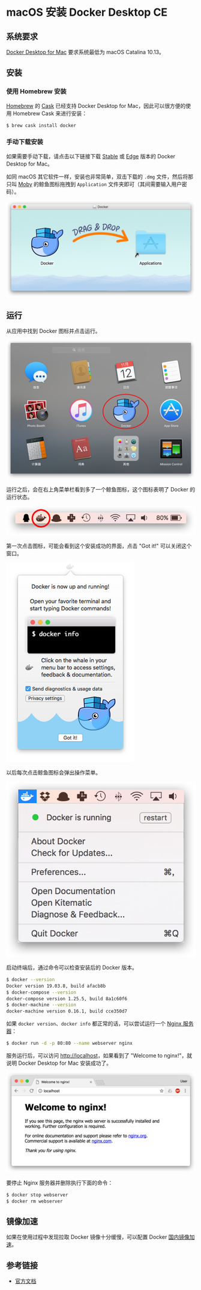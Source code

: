 # macOS 安装 Docker Desktop CE

## 系统要求

[Docker Desktop for Mac](https://docs.docker.com/docker-for-mac/) 要求系统最低为 macOS Catalina 10.13。

## 安装

### 使用 Homebrew 安装

[Homebrew](https://brew.sh/) 的 [Cask](https://github.com/Homebrew/homebrew-cask) 已经支持 Docker Desktop for Mac，因此可以很方便的使用 Homebrew Cask 来进行安装：

```bash
$ brew cask install docker
```

### 手动下载安装

如果需要手动下载，请点击以下链接下载 [Stable](https://download.docker.com/mac/stable/Docker.dmg) 或 [Edge](https://download.docker.com/mac/edge/Docker.dmg) 版本的 Docker Desktop for Mac。

如同 macOS 其它软件一样，安装也非常简单，双击下载的 `.dmg` 文件，然后将那只叫 [Moby](https://www.docker.com/blog/call-me-moby-dock/) 的鲸鱼图标拖拽到 `Application` 文件夹即可（其间需要输入用户密码）。

![](_images/install-mac-dmg.png)

## 运行

从应用中找到 Docker 图标并点击运行。

![](_images/install-mac-apps.png)

运行之后，会在右上角菜单栏看到多了一个鲸鱼图标，这个图标表明了 Docker 的运行状态。

![](_images/install-mac-menubar.png)

第一次点击图标，可能会看到这个安装成功的界面，点击 "Got it!" 可以关闭这个窗口。

![](_images/install-mac-success.png)

以后每次点击鲸鱼图标会弹出操作菜单。

![](_images/install-mac-menu.png)

启动终端后，通过命令可以检查安装后的 Docker 版本。

```bash
$ docker --version
Docker version 19.03.8, build afacb8b
$ docker-compose --version
docker-compose version 1.25.5, build 8a1c60f6
$ docker-machine --version
docker-machine version 0.16.1, build cce350d7
```

如果 `docker version`、`docker info` 都正常的话，可以尝试运行一个 [Nginx 服务器](https://hub.docker.com/_/nginx/)：

```bash
$ docker run -d -p 80:80 --name webserver nginx
```

服务运行后，可以访问 <http://localhost>，如果看到了 "Welcome to nginx!"，就说明 Docker Desktop for Mac 安装成功了。

![](_images/install-mac-example-nginx.png)

要停止 Nginx 服务器并删除执行下面的命令：

```bash
$ docker stop webserver
$ docker rm webserver
```

## 镜像加速

如果在使用过程中发现拉取 Docker 镜像十分缓慢，可以配置 Docker [国内镜像加速](mirror.md)。

## 参考链接

* [官方文档](https://docs.docker.com/docker-for-mac/install/)
